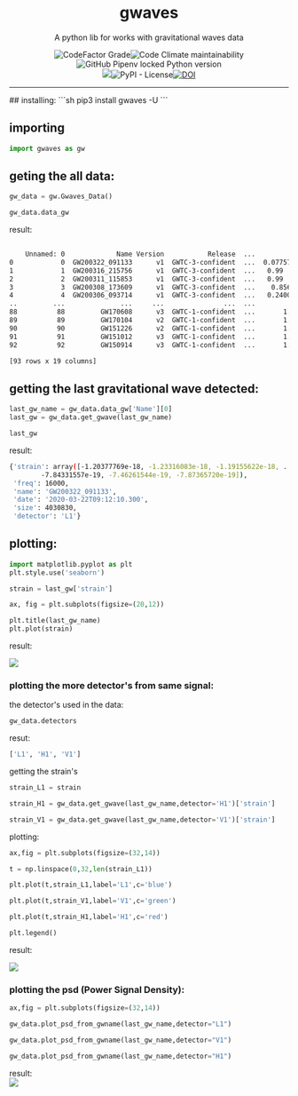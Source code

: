 <div align='center'>
 <h1>gwaves</h1>
<p>A python lib for works with gravitational waves data</p>
<img alt="CodeFactor Grade" src="https://img.shields.io/codefactor/grade/github/reinanbr/gwaves?logo=codefactor"><img alt="Code Climate maintainability" src="https://img.shields.io/codeclimate/maintainability-percentage/reinanbr/dreams"><img alt="GitHub Pipenv locked Python version" src="https://img.shields.io/github/pipenv/locked/python-version/reinanbr/gwaves">
<br/>
<a href='https://pypi.org/project/dreams/'><img src='https://img.shields.io/pypi/v/gwaves'></a><img alt="PyPI - License" src="https://img.shields.io/pypi/l/gwaves?color=b"><a href="https://doi.org/10.5281/zenodo.7966690"><img src="https://zenodo.org/badge/DOI/10.5281/zenodo.7966690.svg" alt="DOI"></a>

<hr>


</div>
## installing:
```sh
pip3 install gwaves -U
```

## importing
```py
import gwaves as gw
```
## geting the all data:
```py
gw_data = gw.Gwaves_Data()

gw_data.data_gw

```
result:
```sh
                                                                                                                             (base) 
    Unnamed: 0             Name Version           Release  ...          Pastro          Final Mass (M☉)                     Date                                               Link
0            0  GW200322_091133      v1  GWTC-3-confident  ...  0.077572  0.08       53.0  53  +38  -26  2020-03-22T09:12:10.300  https://www.gw-openscience.org/eventapi/html/G...
1            1  GW200316_215756      v1  GWTC-3-confident  ...   0.99  ≥  0.99   20.2  20.2  +7.4  -1.9  2020-03-16T21:58:33.100  https://www.gw-openscience.org/eventapi/html/G...
2            2  GW200311_115853      v1  GWTC-3-confident  ...   0.99  ≥  0.99   59.0  59.0  +4.8  -3.9  2020-03-11T11:59:30.300  https://www.gw-openscience.org/eventapi/html/G...
3            3  GW200308_173609      v1  GWTC-3-confident  ...    0.8566  0.86  47.4  47.4  +11.1  -7.7  2020-03-08T17:36:46.700  https://www.gw-openscience.org/eventapi/html/G...
4            4  GW200306_093714      v1  GWTC-3-confident  ...   0.24004  0.24  41.7  41.7  +12.3  -6.9  2020-03-06T09:37:51.100  https://www.gw-openscience.org/eventapi/html/G...
..         ...              ...     ...               ...  ...             ...                      ...                      ...                                                ...
88          88         GW170608      v3  GWTC-1-confident  ...       1.0  1.00   17.8  17.8  +3.4  -0.7  2017-06-08T02:01:53.500  https://www.gw-openscience.org/eventapi/html/G...
89          89         GW170104      v2  GWTC-1-confident  ...       1.0  1.00   48.9  48.9  +5.1  -4.0  2017-01-04T10:12:35.600  https://www.gw-openscience.org/eventapi/html/G...
90          90         GW151226      v2  GWTC-1-confident  ...       1.0  1.00   20.5  20.5  +6.4  -1.5  2015-12-26T03:39:29.600  https://www.gw-openscience.org/eventapi/html/G...
91          91         GW151012      v3  GWTC-1-confident  ...       1.0  1.00  35.6  35.6  +10.8  -3.8  2015-10-12T09:55:19.400  https://www.gw-openscience.org/eventapi/html/G...
92          92         GW150914      v3  GWTC-1-confident  ...       1.0  1.00   63.1  63.1  +3.4  -3.0  2015-09-14T09:51:21.400  https://www.gw-openscience.org/eventapi/html/G...

[93 rows x 19 columns]
```

## getting the last gravitational wave detected:
```py
last_gw_name = gw_data.data_gw['Name'][0]
last_gw = gw_data.get_gwave(last_gw_name)

last_gw
```
result:
```sh
{'strain': array([-1.20377769e-18, -1.23316083e-18, -1.19155622e-18, ...,
        -7.84331557e-19, -7.46261544e-19, -7.87365720e-19]),
 'freq': 16000,
 'name': 'GW200322_091133',
 'date': '2020-03-22T09:12:10.300',
 'size': 4030830,
 'detector': 'L1'}
```
## plotting:
```py
import matplotlib.pyplot as plt
plt.style.use('seaborn')

strain = last_gw['strain']

ax, fig = plt.subplots(figsize=(20,12))

plt.title(last_gw_name)
plt.plot(strain)
```
result:
<br/>

<img src='https://raw.githubusercontent.com/reinanbr/gwaves/main/img/plot_1.png'>
<br/>

### plotting the more detector's from same signal:
the detector's used in the data:
```py
gw_data.detectors
```
resut:
```sh
['L1', 'H1', 'V1']
```
getting the strain's
```py
strain_L1 = strain

strain_H1 = gw_data.get_gwave(last_gw_name,detector='H1')['strain']

strain_V1 = gw_data.get_gwave(last_gw_name,detector='V1')['strain']
```
plotting:
```py
ax,fig = plt.subplots(figsize=(32,14))

t = np.linspace(0,32,len(strain_L1))

plt.plot(t,strain_L1,label='L1',c='blue')

plt.plot(t,strain_V1,label='V1',c='green')

plt.plot(t,strain_H1,label='H1',c='red')

plt.legend()
```
result:
<br/>

<img src='https://raw.githubusercontent.com/reinanbr/gwaves/main/img/plot2.png'>

<br/>


### plotting the psd (Power Signal Density):

```py
ax,fig = plt.subplots(figsize=(32,14))

gw_data.plot_psd_from_gwname(last_gw_name,detector="L1")

gw_data.plot_psd_from_gwname(last_gw_name,detector="V1")

gw_data.plot_psd_from_gwname(last_gw_name,detector="H1")
```

result:
<br/>
<img src='https://raw.githubusercontent.com/reinanbr/gwaves/main/img/plot3.png'>
